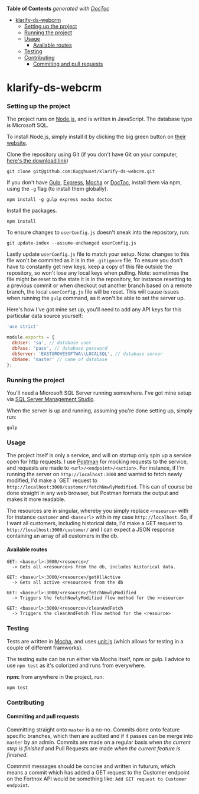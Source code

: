 <!-- START doctoc generated TOC please keep comment here to allow auto update -->
<!-- DON'T EDIT THIS SECTION, INSTEAD RE-RUN doctoc TO UPDATE -->
**Table of Contents**  *generated with [DocToc](https://github.com/thlorenz/doctoc)*

- [klarify-ds-webcrm](#klarify-ds-webcrm)
    - [Setting up the project](#setting-up-the-project)
    - [Running the project](#running-the-project)
    - [Usage](#usage)
      - [Available routes](#available-routes)
    - [Testing](#testing)
    - [Contributing](#contributing)
      - [Commiting and pull requests](#commiting-and-pull-requests)

<!-- END doctoc generated TOC please keep comment here to allow auto update -->


# klarify-ds-webcrm

### Setting up the project

The project runs on [Node.js](https://nodejs.org/en/), and is written in JavaScript. The database type is Microsoft SQL.

To install Node.js, simply install it by clicking the big green button on [their website](https://nodejs.org/en/).

Clone the repository using Git (if you don't have Git on your computer, [here's the download link](https://git-scm.com/download))

```
git clone git@github.com:Kugghuset/klarify-ds-webcrm.git
```

If you don't have [Gulp](http://gulpjs.com/), [Express](http://expressjs.com/), [Mocha](http://mochajs.org/) or [DocToc](https://github.com/thlorenz/doctoc), install them via npm, using the `-g` flag (to install them globally).

```
npm install -g gulp express mocha doctoc
```

Install the packages.

```                                                                                   
npm install
```

To ensure changes to `userConfig.js` doesn't sneak into the repository, run: 

```
git update-index --assume-unchanged userConfig.js
```

Lastly update `userConfig.js` file to match your setup.
Note: changes to this file won't be commited as it is in the `.gitignore` file. To ensure you don't have to constantly get new keys, keep a copy of this file outside the repository, so won't lose any local keys when pulling.
Note: sometimes the file might be reset to the state it is in the repository, for instance resetting to a previous commit or when checkout out another branch based on a remote branch, the local `userConfig.js` file will be reset. This will cause issues when running the `gulp` command, as it won't be able to set the server up.

Here's how I've got mine set up, you'll need to add any API keys for this particular data source yourself:

```javascript
'use strict'

module.exports = {
  dbUser: 'sa', // database user
  dbPass: 'pass', // database password
  dbServer: 'EASTGROVESOFTWA\\LOCALSQL', // database server
  dbName: 'master' // name of database
};
```

### Running the project

You'll need a Microsoft SQL Server running somewhere. I've got mine setup via [SQL Server Management Studio](https://msdn.microsoft.com/library/mt238290.aspx).

When the server is up and running, assuming you're done setting up, simply run:

```
gulp
```

### Usage

The project itself is only a service, and will on startup only spin up a service open for http requests. I use [Postman](https://www.getpostman.com/) for mocking requests to the service, and requests are made to `<url>/<endpoint>/<action>`. For instance, if I'm running the server on `http://localhost:3000` and wanted to fetch newly modified, I'd make a ´GET´ request to `http://localhost:3000/customer/fetchNewlyModified`. This can of course be done straight in any web browser, but Postman formats the output and makes it more readable.

The resources are in singular, whereby you simply replace `<resource>` with for instance `customer` and `<baseurl>` with in my case `http://localhost`. So, if I want all customers, including historical data, I'd make a GET request to `http://localhost:3000/customer/` and I can expect a JSON response containing an array of all customers in the db.

#### Available routes

```
GET: <baseurl>:3000/<resource>/
  -> Gets all <resource>s from the db, includes historical data.

GET: <baseurl>:3000/<resource>/getAllActive
  -> Gets all active <resource>s from the db

GET: <baseurl>:3000/<resource>/fetchNewlyModified
  -> Triggers the fetchNewlyModified flow method for the <resource>

GET: <baseurl>:3000/<resource>/cleanAndFetch
  -> Triggers the cleanAndFetch flow method for the <resource>
```

### Testing

Tests are written in [Mocha](http://mochajs.org/), and uses [unit.js](http://unitjs.com/) (which allows for testing in a couple of different framworks).

The testing suite can be run either via Mocha itself, npm or gulp. I advice to use `npm test` as it's colorized and runs from everywhere.

**npm:** from anywhere in the project, run:
```
npm test
```

### Contributing

#### Commiting and pull requests

Committing straight onto `master` is a no-no. Commits done onto feature specific branches, which then are audited and if it passes can be merge into `master` by an admin. Commits are made on a regular basis when *_the current step is finished_* and Pull Requests are made *when the current feature is finished*.

Commmit messages should be concise and written in futurum, which means a commit which has added a GET request to the Customer endpoint on the Fortnox API would be something like: `Add GET request to Customer endpoint`.
